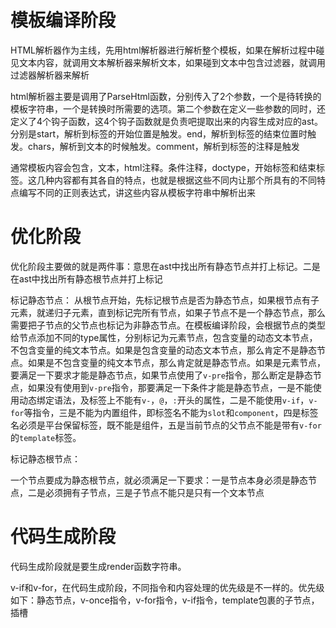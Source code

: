 # 模板编译阶段

HTML解析器作为主线，先用html解析器进行解析整个模板，如果在解析过程中碰见文本内容，就调用文本解析器来解析文本，如果碰到文本中包含过滤器，就调用过滤器解析器来解析

html解析器主要是调用了ParseHtml函数，分别传入了2个参数，一个是待转换的模板字符串，一个是转换时所需要的选项。第二个参数在定义一些参数的同时，还定义了4个钩子函数，这4个钩子函数就是负责吧提取出来的内容生成对应的ast。分别是start，解析到标签的开始位置是触发。end，解析到标签的结束位置时触发。chars，解析到文本的时候触发。comment，解析到标签的注释是触发

通常模板内容会包含，文本，html注释。条件注释，doctype，开始标签和结束标签。这几种内容都有其各自的特点，也就是根据这些不同内让那个所具有的不同特点编写不同的正则表达式，讲这些内容从模板字符串中解析出来

# 优化阶段

优化阶段主要做的就是两件事：意思在ast中找出所有静态节点并打上标记。二是在ast中找出所有静态根节点并打上标记

标记静态节点：
从根节点开始，先标记根节点是否为静态节点，如果根节点有子元素，就递归子元素，直到标记完所有节点，如果子节点不是一个静态节点，那么需要把子节点的父节点也标记为非静态节点。在模板编译阶段，会根据节点的类型给节点添加不同的type属性，分别标记为元素节点，包含变量的动态文本节点，不包含变量的纯文本节点。如果是包含变量的动态文本节点，那么肯定不是静态节点。如果是不包含变量的纯文本节点，那么肯定就是静态节点。如果是元素节点，要满足一下要求才能是静态节点，如果节点使用了`v-pre`指令，那么断定是静态节点，如果没有使用到`v-pre`指令，那要满足一下条件才能是静态节点，一是不能使用动态绑定语法，及标签上不能有`v-`，`@`，`:`开头的属性，二是不能使用`v-if`，`v-for`等指令，三是不能为内置组件，即标签名不能为`slot`和`component`，四是标签名必须是平台保留标签，既不能是组件，五是当前节点的父节点不能是带有`v-for`的`template`标签。

标记静态根节点：

一个节点要成为静态根节点，就必须满足一下要求：一是节点本身必须是静态节点，二是必须拥有子节点，三是子节点不能只是只有一个文本节点

# 代码生成阶段

代码生成阶段就是要生成render函数字符串。

v-if和v-for，在代码生成阶段，不同指令和内容处理的优先级是不一样的。优先级如下：静态节点，v-once指令，v-for指令，v-if指令，template包裹的子节点，插槽